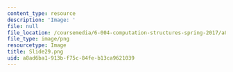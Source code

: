 ```yaml
---
content_type: resource
description: 'Image: '
file: null
file_location: /coursemedia/6-004-computation-structures-spring-2017/a8ad6ba1913bf75c84feb13ca9621039_Slide29.png
file_type: image/png
resourcetype: Image
title: Slide29.png
uid: a8ad6ba1-913b-f75c-84fe-b13ca9621039
---
```

